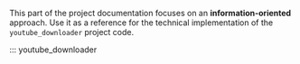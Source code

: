 This part of the project documentation focuses on
an **information-oriented** approach. Use it as a
reference for the technical implementation of the
`youtube_downloader` project code.

::: youtube_downloader
